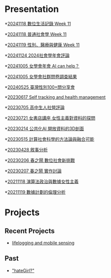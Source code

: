 # Presentation
*[20241118 數位生活記錄 Week 11]()

*[20241118 普通社會學 Week 11]()

*[20241119 性別、醫療與健康 Week 11]()

*[20241124 2024社會學年會評論](https://docs.google.com/presentation/d/e/2PACX-1vQOIKKx-GgwgRgShnKSDad9ydz25bL46eJv1sEe4lgTmBQNEjLsbSbwOwU2H3sH4OTb2K-L5ALHh3qq/pub?start=false&loop=false&delayms=3000)

*[20241005 女學會年會 AI can help？]()

*[20241005 女學會社群問卷調查結果]()

*[20240525 臺灣性別100+問分享會]()

*[20230617 Self tracking and health management]()

*[20230705 高中生人社營評論]()

*[20230721 女書店講座 女性主義對資料的探問]()

*[20230214 公共化AI 開放資料的3D剖面]()

*[20230515 計算社會科學的方法論與融合可能]()

*[20230428 敘事分析]()

*[20230206 春之鬧 數位社會新挑戰]()

*[20230207 春之鬧 實作討論]()


*[20211118 演算法政治與數據女性主義]()

*[20211119 數據計劃的倫理分析]()


# Projects

## Recent Projects
* [lifelogging and mobile sensing]()

## Past
* ["hateGirl?"]()

